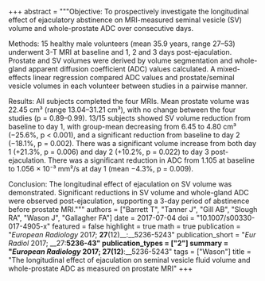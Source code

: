 +++
abstract = """Objective: To prospectively investigate the longitudinal effect of ejaculatory abstinence on MRI-measured seminal vesicle (SV) volume and whole-prostate ADC over consecutive days.

Methods: 15 healthy male volunteers (mean 35.9 years, range 27–53) underwent 3-T MRI at baseline and 1, 2 and 3 days post-ejaculation. Prostate and SV volumes were derived by volume segmentation and whole-gland apparent diffusion coefficient (ADC) values calculated. A mixed-effects linear regression compared ADC values and prostate/seminal vesicle volumes in each volunteer between studies in a pairwise manner.

Results: All subjects completed the four MRIs. Mean prostate volume was 22.45 cm³ (range 13.04–31.21 cm³), with no change between the four studies (p = 0.89–0.99). 13/15 subjects showed SV volume reduction from baseline to day 1, with group-mean decreasing from 6.45 to 4.80 cm³ (−25.6%, p < 0.001), and a significant reduction from baseline to day 2 (−18.1%, p = 0.002). There was a significant volume increase from both day 1 (+21.3%, p = 0.006) and day 2 (+10.2%, p = 0.022) to day 3 post-ejaculation. There was a significant reduction in ADC from 1.105 at baseline to 1.056 × 10⁻³ mm²/s at day 1 (mean −4.3%, p = 0.009).

Conclusion: The longitudinal effect of ejaculation on SV volume was demonstrated. Significant reductions in SV volume and whole-gland ADC were observed post-ejaculation, supporting a 3-day period of abstinence before prostate MRI."""
authors = ["Barrett T", "Tanner J", "Gill AB", "Slough RA", "Wason J", "Gallagher FA"]
date = 2017-07-04
doi = "10.1007/s00330-017-4905-x"
featured = false
highlight = true
math = true
publication = "*European Radiology* 2017; __27__(12)__:__5236-5243"
publication_short = "*Eur Radiol* 2017; __27:__5236-43"
publication_types = ["2"]
summary = "*European Radiology* 2017; __27__(12)__:__5236-5243"
tags = ["Wason"]
title = "The longitudinal effect of ejaculation on seminal vesicle fluid volume and whole-prostate ADC as measured on prostate MRI"
+++

